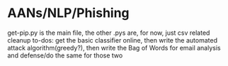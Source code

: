 # AANs/NLP/Phishing
get-pip.py is the main file, the other .pys are, for now, just csv related cleanup
to-dos:  get the basic classifier online, then write the automated attack algorithm(greedy?), then write the Bag of Words for email analysis and defense/do the same for those two
